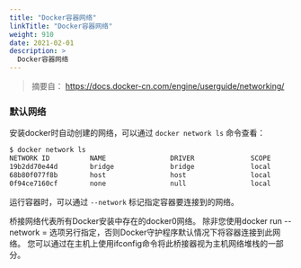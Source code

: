 ```yaml
---
title: "Docker容器网络"
linkTitle: "Docker容器网络"
weight: 910
date: 2021-02-01
description: >
  Docker容器网络
---
```



> 摘要自：  https://docs.docker-cn.com/engine/userguide/networking/

### 默认网络

安装docker时自动创建的网络，可以通过 `docker network ls` 命令查看：

```bash
$ docker network ls
NETWORK ID          NAME                DRIVER              SCOPE
19b2dd70e44d        bridge              bridge              local
68b80f077f8b        host                host                local
0f94ce7160cf        none                null                local
```

运行容器时，可以通过 `--network` 标记指定容器要连接到的网络。

桥接网络代表所有Docker安装中存在的docker0网络。 除非您使用docker run --network = <NETWORK>选项另行指定，否则Docker守护程序默认情况下将容器连接到此网络。 您可以通过在主机上使用ifconfig命令将此桥接器视为主机网络堆栈的一部分。

